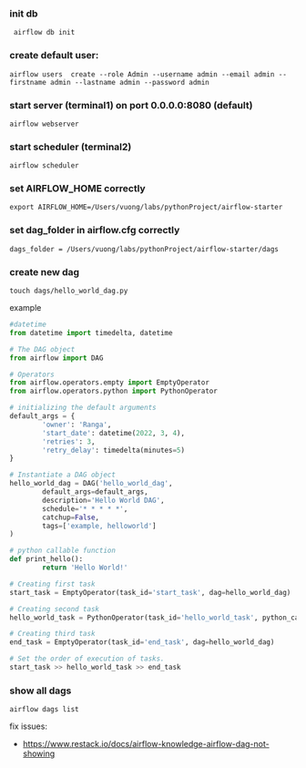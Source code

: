 ### init db
```shell
 airflow db init   
 ```

### create default user:
```shell
airflow users  create --role Admin --username admin --email admin --firstname admin --lastname admin --password admin
```
### start server (terminal1) on port 0.0.0.0:8080 (default)
```shell
airflow webserver
```
### start scheduler (terminal2)
```shell
airflow scheduler
```

### set AIRFLOW_HOME correctly
```shell
export AIRFLOW_HOME=/Users/vuong/labs/pythonProject/airflow-starter
```

### set dag_folder in airflow.cfg correctly
```shell
dags_folder = /Users/vuong/labs/pythonProject/airflow-starter/dags
```

### create new dag
```shell
touch dags/hello_world_dag.py
```
example
```python
#datetime
from datetime import timedelta, datetime

# The DAG object
from airflow import DAG

# Operators
from airflow.operators.empty import EmptyOperator
from airflow.operators.python import PythonOperator

# initializing the default arguments
default_args = {
		'owner': 'Ranga',
		'start_date': datetime(2022, 3, 4),
		'retries': 3,
		'retry_delay': timedelta(minutes=5)
}

# Instantiate a DAG object
hello_world_dag = DAG('hello_world_dag',
		default_args=default_args,
		description='Hello World DAG',
		schedule='* * * * *',
		catchup=False,
		tags=['example, helloworld']
)

# python callable function
def print_hello():
		return 'Hello World!'

# Creating first task
start_task = EmptyOperator(task_id='start_task', dag=hello_world_dag)

# Creating second task
hello_world_task = PythonOperator(task_id='hello_world_task', python_callable=print_hello, dag=hello_world_dag)

# Creating third task
end_task = EmptyOperator(task_id='end_task', dag=hello_world_dag)

# Set the order of execution of tasks.
start_task >> hello_world_task >> end_task
```

### show all dags
```shell
airflow dags list
```



 

fix issues:
- https://www.restack.io/docs/airflow-knowledge-airflow-dag-not-showing
